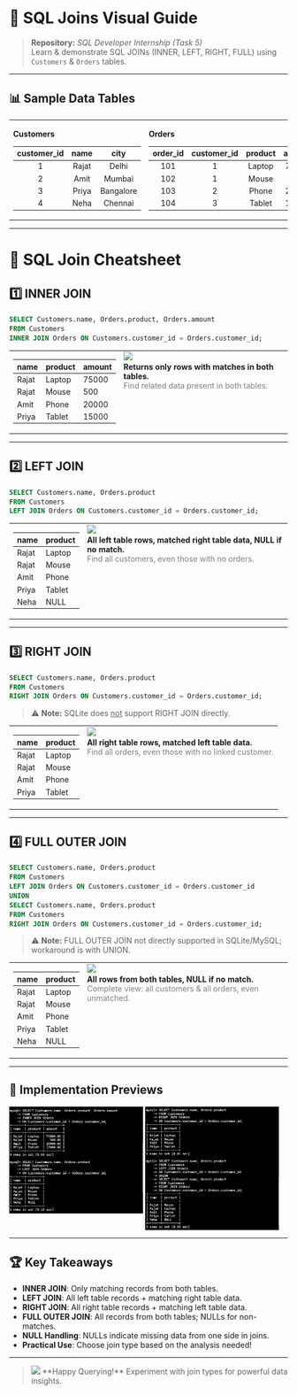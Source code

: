 # 🚀 SQL Joins Visual Guide

> **Repository:** *SQL Developer Internship (Task 5)*  
> Learn & demonstrate SQL JOINs (INNER, LEFT, RIGHT, FULL) using `Customers` & `Orders` tables.

---

## 📊 Sample Data Tables

<table>
  <tr>
    <td valign="top">

**Customers**

| customer_id | name  | city      |
|:-----------:|:-----:|:---------:|
| 1           | Rajat | Delhi     |
| 2           | Amit  | Mumbai    |
| 3           | Priya | Bangalore |
| 4           | Neha  | Chennai   |

</td>
    <td valign="top">

**Orders**

| order_id | customer_id | product | amount |
|:--------:|:-----------:|:-------:|:------:|
| 101      | 1           | Laptop  | 75000  |
| 102      | 1           | Mouse   | 500    |
| 103      | 2           | Phone   | 20000  |
| 104      | 3           | Tablet  | 15000  |

</td>
  </tr>
</table>

---

# 🔗 SQL Join Cheatsheet

## 1️⃣ INNER JOIN

```sql
SELECT Customers.name, Orders.product, Orders.amount
FROM Customers
INNER JOIN Orders ON Customers.customer_id = Orders.customer_id;
```

<table>
  <tr>
    <td valign="top">

| name  | product | amount  |
|-------|---------|--------|
| Rajat | Laptop  | 75000  |
| Rajat | Mouse   | 500    |
| Amit  | Phone   | 20000  |
| Priya | Tablet  | 15000  |

</td>
    <td valign="top">
      <img src="https://img.icons8.com/color/48/000000/link.png" width="32"/> <br />
      <b>Returns only rows with matches in both tables.</b><br><span style="color:gray">Find related data present in both tables.</span>
    </td>
  </tr>
</table>

---

## 2️⃣ LEFT JOIN

```sql
SELECT Customers.name, Orders.product
FROM Customers
LEFT JOIN Orders ON Customers.customer_id = Orders.customer_id;
```

<table>
  <tr>
    <td valign="top">

| name  | product |
|-------|---------|
| Rajat | Laptop  |
| Rajat | Mouse   |
| Amit  | Phone   |
| Priya | Tablet  |
| Neha  | NULL    |

</td>
    <td valign="top">
      <img src="https://img.icons8.com/color/48/000000/left.png" width="32"/> <br />
      <b>All left table rows, matched right table data, NULL if no match.</b><br><span style="color:gray">Find all customers, even those with no orders.</span>
    </td>
  </tr>
</table>

---

## 3️⃣ RIGHT JOIN

```sql
SELECT Customers.name, Orders.product
FROM Customers
RIGHT JOIN Orders ON Customers.customer_id = Orders.customer_id;
```
> ⚠ <b>Note:</b> SQLite does <u>not</u> support RIGHT JOIN directly.

<table>
  <tr>
    <td valign="top">

| name  | product |
|-------|---------|
| Rajat | Laptop  |
| Rajat | Mouse   |
| Amit  | Phone   |
| Priya | Tablet  |

</td>
    <td valign="top">
      <img src="https://img.icons8.com/color/48/000000/right.png" width="32"/> <br />
      <b>All right table rows, matched left table data.</b><br><span style="color:gray">Find all orders, even those with no linked customer.</span>
    </td>
  </tr>
</table>

---

## 4️⃣ FULL OUTER JOIN

```sql
SELECT Customers.name, Orders.product
FROM Customers
LEFT JOIN Orders ON Customers.customer_id = Orders.customer_id
UNION
SELECT Customers.name, Orders.product
FROM Customers
RIGHT JOIN Orders ON Customers.customer_id = Orders.customer_id;
```
> ⚠ <b>Note:</b> FULL OUTER JOIN not directly supported in SQLite/MySQL; workaround is with UNION.

<table>
  <tr>
    <td valign="top">

| name  | product |
|-------|---------|
| Rajat | Laptop  |
| Rajat | Mouse   |
| Amit  | Phone   |
| Priya | Tablet  |
| Neha  | NULL    |

</td>
    <td valign="top">
      <img src="https://img.icons8.com/color/48/000000/combo-chart.png" width="32"/> <br />
      <b>All rows from both tables, NULL if no match.</b><br><span style="color:gray">Complete view: all customers & all orders, even unmatched.</span>
    </td>
  </tr>
</table>

---

## 🎨 Implementation Previews

<img src="assets/image1.jpeg" alt="Inner Join Output" style="max-width:48%; display:inline-block; vertical-align:top;" />
<img src="assets/image2.jpeg" alt="Left Join Output" style="max-width:48%; display:inline-block; vertical-align:top;" />

---

## 🏆 Key Takeaways

- **INNER JOIN**: Only matching records from both tables.
- **LEFT JOIN**: All left table records + matching right table data.
- **RIGHT JOIN**: All right table records + matching left table data.
- **FULL OUTER JOIN**: All records from both tables; NULLs for non-matches.
- **NULL Handling**: NULLs indicate missing data from one side in joins.
- **Practical Use**: Choose join type based on the analysis needed!

---

> <img src="https://img.icons8.com/fluency/48/000000/sql.png" width="24"/>  
> **Happy Querying!**  
> Experiment with join types for powerful data insights.
